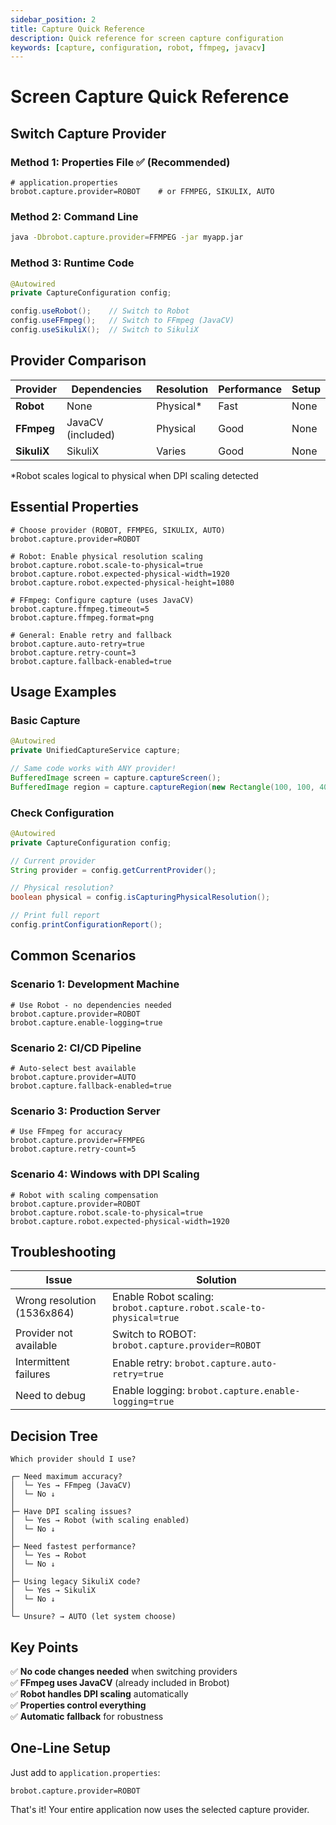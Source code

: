 ```yaml
---
sidebar_position: 2
title: Capture Quick Reference
description: Quick reference for screen capture configuration
keywords: [capture, configuration, robot, ffmpeg, javacv]
---
```


# Screen Capture Quick Reference

## Switch Capture Provider

### Method 1: Properties File ✅ (Recommended)

```properties
# application.properties
brobot.capture.provider=ROBOT    # or FFMPEG, SIKULIX, AUTO
```

### Method 2: Command Line

```bash
java -Dbrobot.capture.provider=FFMPEG -jar myapp.jar
```

### Method 3: Runtime Code

```java
@Autowired
private CaptureConfiguration config;

config.useRobot();    // Switch to Robot
config.useFFmpeg();   // Switch to FFmpeg (JavaCV)
config.useSikuliX();  // Switch to SikuliX
```

## Provider Comparison

| Provider | Dependencies | Resolution | Performance | Setup |
|----------|-------------|------------|-------------|-------|
| **Robot** | None | Physical* | Fast | None |
| **FFmpeg** | JavaCV (included) | Physical | Good | None |
| **SikuliX** | SikuliX | Varies | Good | None |

*Robot scales logical to physical when DPI scaling detected

## Essential Properties

```properties
# Choose provider (ROBOT, FFMPEG, SIKULIX, AUTO)
brobot.capture.provider=ROBOT

# Robot: Enable physical resolution scaling
brobot.capture.robot.scale-to-physical=true
brobot.capture.robot.expected-physical-width=1920
brobot.capture.robot.expected-physical-height=1080

# FFmpeg: Configure capture (uses JavaCV)
brobot.capture.ffmpeg.timeout=5
brobot.capture.ffmpeg.format=png

# General: Enable retry and fallback
brobot.capture.auto-retry=true
brobot.capture.retry-count=3
brobot.capture.fallback-enabled=true
```

## Usage Examples

### Basic Capture

```java
@Autowired
private UnifiedCaptureService capture;

// Same code works with ANY provider!
BufferedImage screen = capture.captureScreen();
BufferedImage region = capture.captureRegion(new Rectangle(100, 100, 400, 300));
```

### Check Configuration

```java
@Autowired
private CaptureConfiguration config;

// Current provider
String provider = config.getCurrentProvider();

// Physical resolution?
boolean physical = config.isCapturingPhysicalResolution();

// Print full report
config.printConfigurationReport();
```

## Common Scenarios

### Scenario 1: Development Machine

```properties
# Use Robot - no dependencies needed
brobot.capture.provider=ROBOT
brobot.capture.enable-logging=true
```

### Scenario 2: CI/CD Pipeline

```properties
# Auto-select best available
brobot.capture.provider=AUTO
brobot.capture.fallback-enabled=true
```

### Scenario 3: Production Server

```properties
# Use FFmpeg for accuracy
brobot.capture.provider=FFMPEG
brobot.capture.retry-count=5
```

### Scenario 4: Windows with DPI Scaling

```properties
# Robot with scaling compensation
brobot.capture.provider=ROBOT
brobot.capture.robot.scale-to-physical=true
brobot.capture.robot.expected-physical-width=1920
```

## Troubleshooting

| Issue | Solution |
|-------|----------|
| Wrong resolution (1536x864) | Enable Robot scaling: `brobot.capture.robot.scale-to-physical=true` |
| Provider not available | Switch to ROBOT: `brobot.capture.provider=ROBOT` |
| Intermittent failures | Enable retry: `brobot.capture.auto-retry=true` |
| Need to debug | Enable logging: `brobot.capture.enable-logging=true` |

## Decision Tree

```
Which provider should I use?

┌─ Need maximum accuracy?
│  └─ Yes → FFmpeg (JavaCV)
│  └─ No ↓
│
├─ Have DPI scaling issues?
│  └─ Yes → Robot (with scaling enabled)
│  └─ No ↓
│
├─ Need fastest performance?
│  └─ Yes → Robot
│  └─ No ↓
│
├─ Using legacy SikuliX code?
│  └─ Yes → SikuliX
│  └─ No ↓
│
└─ Unsure? → AUTO (let system choose)
```

## Key Points

✅ **No code changes needed** when switching providers  
✅ **FFmpeg uses JavaCV** (already included in Brobot)  
✅ **Robot handles DPI scaling** automatically  
✅ **Properties control everything**  
✅ **Automatic fallback** for robustness  

## One-Line Setup

Just add to `application.properties`:

```properties
brobot.capture.provider=ROBOT
```

That's it! Your entire application now uses the selected capture provider.